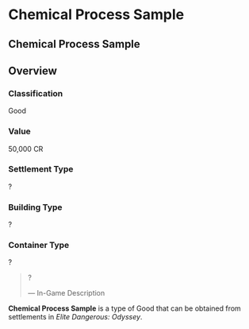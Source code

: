 # Chemical Process Sample
## Chemical Process Sample

## Overview

### Classification

Good

### Value

50,000 CR

### Settlement Type

?

### Building Type

?

### Container Type

?

> 
> 
> ?
> 
> 
> — In-Game Description
> 

**Chemical Process Sample** is a type of Good that can be obtained from settlements in *Elite Dangerous: Odyssey*.